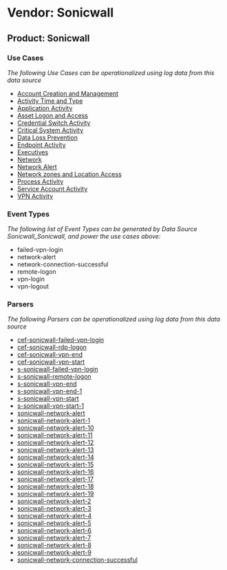 Vendor: Sonicwall
=================
Product: Sonicwall
------------------

### Use Cases

_The following Use Cases can be operationalized using log data from this data source_

* [Account Creation and Management](usecase_account_creation_and_management.md)
* [Activity Time  and Type](usecase_activity_time__and_type.md)
* [Application Activity](usecase_application_activity.md)
* [Asset Logon and Access](usecase_asset_logon_and_access.md)
* [Credential Switch Activity](usecase_credential_switch_activity.md)
* [Critical System Activity](usecase_critical_system_activity.md)
* [Data Loss Prevention](usecase_data_loss_prevention.md)
* [Endpoint Activity](usecase_endpoint_activity.md)
* [Executives](usecase_executives.md)
* [Network](usecase_network.md)
* [Network Alert](usecase_network_alert.md)
* [Network zones and Location Access](usecase_network_zones_and_location_access.md)
* [Process Activity](usecase_process_activity.md)
* [Service Account Activity](usecase_service_account_activity.md)
* [VPN Activity](usecase_vpn_activity.md)


### Event Types

_The following list of Event Types can be generated by Data Source Sonicwall_Sonicwall, and power the use cases above:_

- failed-vpn-login
- network-alert
- network-connection-successful
- remote-logon
- vpn-login
- vpn-logout


### Parsers

_The following Parsers can be operationalized using log data from this data source_

* [cef-sonicwall-failed-vpn-login](parserContent_cef-sonicwall-failed-vpn-login.md)
* [cef-sonicwall-rdp-logon](parserContent_cef-sonicwall-rdp-logon.md)
* [cef-sonicwall-vpn-end](parserContent_cef-sonicwall-vpn-end.md)
* [cef-sonicwall-vpn-start](parserContent_cef-sonicwall-vpn-start.md)
* [s-sonicwall-failed-vpn-login](parserContent_s-sonicwall-failed-vpn-login.md)
* [s-sonicwall-remote-logon](parserContent_s-sonicwall-remote-logon.md)
* [s-sonicwall-vpn-end](parserContent_s-sonicwall-vpn-end.md)
* [s-sonicwall-vpn-end-1](parserContent_s-sonicwall-vpn-end-1.md)
* [s-sonicwall-vpn-start](parserContent_s-sonicwall-vpn-start.md)
* [s-sonicwall-vpn-start-1](parserContent_s-sonicwall-vpn-start-1.md)
* [sonicwall-network-alert](parserContent_sonicwall-network-alert.md)
* [sonicwall-network-alert-1](parserContent_sonicwall-network-alert-1.md)
* [sonicwall-network-alert-10](parserContent_sonicwall-network-alert-10.md)
* [sonicwall-network-alert-11](parserContent_sonicwall-network-alert-11.md)
* [sonicwall-network-alert-12](parserContent_sonicwall-network-alert-12.md)
* [sonicwall-network-alert-13](parserContent_sonicwall-network-alert-13.md)
* [sonicwall-network-alert-14](parserContent_sonicwall-network-alert-14.md)
* [sonicwall-network-alert-15](parserContent_sonicwall-network-alert-15.md)
* [sonicwall-network-alert-16](parserContent_sonicwall-network-alert-16.md)
* [sonicwall-network-alert-17](parserContent_sonicwall-network-alert-17.md)
* [sonicwall-network-alert-18](parserContent_sonicwall-network-alert-18.md)
* [sonicwall-network-alert-19](parserContent_sonicwall-network-alert-19.md)
* [sonicwall-network-alert-2](parserContent_sonicwall-network-alert-2.md)
* [sonicwall-network-alert-3](parserContent_sonicwall-network-alert-3.md)
* [sonicwall-network-alert-4](parserContent_sonicwall-network-alert-4.md)
* [sonicwall-network-alert-5](parserContent_sonicwall-network-alert-5.md)
* [sonicwall-network-alert-6](parserContent_sonicwall-network-alert-6.md)
* [sonicwall-network-alert-7](parserContent_sonicwall-network-alert-7.md)
* [sonicwall-network-alert-8](parserContent_sonicwall-network-alert-8.md)
* [sonicwall-network-alert-9](parserContent_sonicwall-network-alert-9.md)
* [sonicwall-network-connection-successful](parserContent_sonicwall-network-connection-successful.md)
